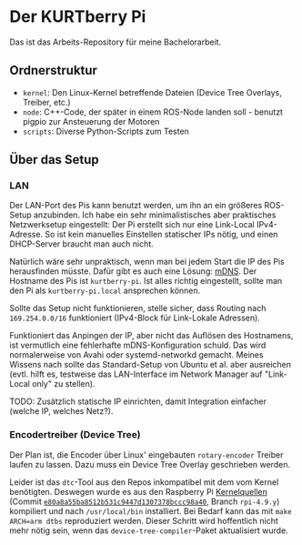 # Der KURTberry Pi

Das ist das Arbeits-Repository für meine Bachelorarbeit.

## Ordnerstruktur

* `kernel`: Den Linux-Kernel betreffende Dateien (Device Tree Overlays, Treiber, etc.)
* `node`: C++-Code, der später in einem ROS-Node landen soll - benutzt pigpio zur Ansteuerung der Motoren
* `scripts`: Diverse Python-Scripts zum Testen

## Über das Setup

### LAN

Der LAN-Port des Pis kann benutzt werden, um ihn an ein größeres ROS-Setup
anzubinden. Ich habe ein sehr minimalistisches aber praktisches Netzwerksetup
eingestellt: Der Pi erstellt sich nur eine Link-Local IPv4-Adresse. So ist kein
manuelles Einstellen statischer IPs nötig, und einen DHCP-Server braucht man
auch nicht.

Natürlich wäre sehr unpraktisch, wenn man bei jedem Start die IP des Pis
herausfinden müsste. Dafür gibt es auch eine Lösung: [mDNS][]. Der Hostname des
Pis ist `kurtberry-pi`. Ist alles richtig eingestellt, sollte man den Pi als
`kurtberry-pi.local` ansprechen können.

Sollte das Setup nicht funktionieren, stelle sicher, dass Routing nach
`169.254.0.0/16` funktioniert (IPv4-Block für Link-Lokale Adressen).

Funktioniert das Anpingen der IP, aber nicht das Auflösen des Hostnamens, ist
vermutlich eine fehlerhafte mDNS-Konfiguration schuld. Das wird normalerweise
von Avahi oder systemd-networkd gemacht. Meines Wissens nach sollte das
Standard-Setup von Ubuntu et al. aber ausreichen (evtl. hilft es, testweise das
LAN-Interface im Network Manager auf "Link-Local only" zu stellen).

TODO: Zusätzlich statische IP einrichten, damit Integration einfacher (welche
IP, welches Netz?).

[mDNS]: https://en.wikipedia.org/wiki/Multicast_DNS

### Encodertreiber (Device Tree)

Der Plan ist, die Encoder über Linux' eingebauten `rotary-encoder` Treiber
laufen zu lassen. Dazu muss ein Device Tree Overlay geschrieben werden.

Leider ist das `dtc`-Tool aus den Repos inkompatibel mit dem vom Kernel
benötigten. Deswegen wurde es aus den Raspberry Pi [Kernelquellen] (Commit
[`e80a8a55ba8512b531c9447d1307378bccc98a40`][kernel-commit], Branch `rpi-4.9.y`)
kompiliert und nach `/usr/local/bin` installiert. Bei Bedarf kann das mit
`make ARCH=arm dtbs` reproduziert werden. Dieser Schritt wird hoffentlich nicht
mehr nötig sein, wenn das `device-tree-compiler`-Paket aktualisiert wurde.

[Kernelquellen]: https://github.com/raspberrypi/linux
[kernel-commit]: https://github.com/raspberrypi/linux/commit/e80a8a55ba8512b531c9447d1307378bccc98a40
